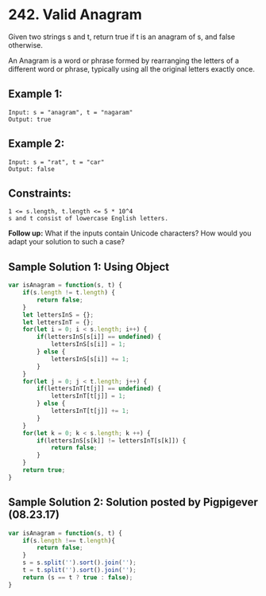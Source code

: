 # 242. Valid Anagram
Given two strings s and t, return true if t is an anagram of s, and false otherwise.

An Anagram is a word or phrase formed by rearranging the letters of a different word or phrase, typically using all the original letters exactly once.

## Example 1: 
```
Input: s = "anagram", t = "nagaram"
Output: true
```

## Example 2: 
```
Input: s = "rat", t = "car"
Output: false
```

## Constraints: 
```
1 <= s.length, t.length <= 5 * 10^4
s and t consist of lowercase English letters.
```

**Follow up:** What if the inputs contain Unicode characters? How would you adapt your solution to such a case?

## Sample Solution 1: Using Object
```js
var isAnagram = function(s, t) {
	if(s.length != t.length) {
		return false;
	}
	let lettersInS = {};
	let lettersInT = {};
	for(let i = 0; i < s.length; i++) {
		if(lettersInS[s[i]] == undefined) {
			lettersInS[s[i]] = 1;
		} else {
			lettersInS[s[i]] += 1;
		}
	}
	for(let j = 0; j < t.length; j++) {
		if(lettersInT[t[j]] == undefined) {
			lettersInT[t[j]] = 1;
		} else {
			lettersInT[t[j]] += 1;
		}
	}
	for(let k = 0; k < s.length; k ++) {
		if(lettersInS[s[k]] != lettersInT[s[k]]) {
			return false;
		}
	}
	return true;
}
```

## Sample Solution 2: Solution posted by Pigpigever (08.23.17)
```js
var isAnagram = function(s, t) {
    if(s.length !== t.length){
        return false;
    }
    s = s.split('').sort().join('');
    t = t.split('').sort().join('');
	return (s == t ? true : false);
}
```